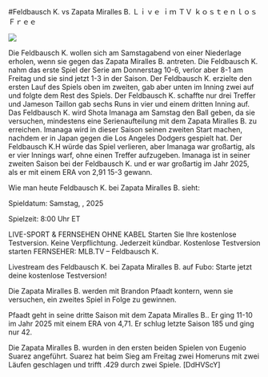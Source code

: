 #Feldbausch K. vs Zapata Miralles B. Ｌｉｖｅ ｉｍ ＴＶ ｋｏｓｔｅｎｌｏｓ Ｆｒｅｅ  
  
  
[![](https://i.imgur.com/qSNzIqt.png)](https://movie.rssnews.media/mXSubBNHO.php)  
  
Die Feldbausch K. wollen sich am Samstagabend von einer Niederlage erholen, wenn sie gegen das Zapata Miralles B. antreten. Die Feldbausch K. nahm das erste Spiel der Serie am Donnerstag 10-6, verlor aber 8-1 am Freitag und sie sind jetzt 1-3 in der Saison. Der Feldbausch K. erzielte den ersten Lauf des Spiels oben im zweiten, gab aber unten im Inning zwei auf und folgte dem Rest des Spiels. Der Feldbausch K. schaffte nur drei Treffer und Jameson Taillon gab sechs Runs in vier und einem dritten Inning auf. Das Feldbausch K. wird Shota Imanaga am Samstag den Ball geben, da sie versuchen, mindestens eine Serienaufteilung mit dem Zapata Miralles B. zu erreichen. Imanaga wird in dieser Saison seinen zweiten Start machen, nachdem er in Japan gegen die Los Angeles Dodgers gespielt hat. Der Feldbausch K.H würde das Spiel verlieren, aber Imanaga war großartig, als er vier Innings warf, ohne einen Treffer aufzugeben. Imanaga ist in seiner zweiten Saison bei der Feldbausch K. und er war großartig im Jahr 2025, als er mit einem ERA von 2,91 15-3 gewann.

Wie man heute Feldbausch K. bei Zapata Miralles B. sieht:

Spieldatum: Samstag, , 2025

Spielzeit: 8:00 Uhr ET

LIVE-SPORT & FERNSEHEN OHNE KABEL
Starten Sie Ihre kostenlose Testversion. Keine Verpflichtung. Jederzeit kündbar.
Kostenlose Testversion starten
FERNSEHER: MLB.TV – Feldbausch K.

Livestream des Feldbausch K. bei Zapata Miralles B. auf Fubo: Starte jetzt deine kostenlose Testversion!

Die Zapata Miralles B. werden mit Brandon Pfaadt kontern, wenn sie versuchen, ein zweites Spiel in Folge zu gewinnen.

Pfaadt geht in seine dritte Saison mit dem Zapata Miralles B.. Er ging 11-10 im Jahr 2025 mit einem ERA von 4,71. Er schlug letzte Saison 185 und ging nur 42.

Die Zapata Miralles B. wurden in den ersten beiden Spielen von Eugenio Suarez angeführt. Suarez hat beim Sieg am Freitag zwei Homeruns mit zwei Läufen geschlagen und trifft .429 durch zwei Spiele. [DdHVScY]